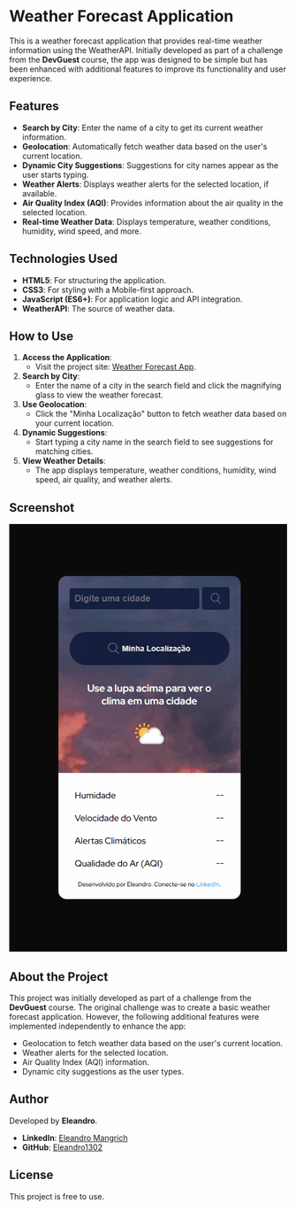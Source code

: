 # Weather Forecast Application

This is a weather forecast application that provides real-time weather information using the WeatherAPI. Initially developed as part of a challenge from the **DevGuest** course, the app was designed to be simple but has been enhanced with additional features to improve its functionality and user experience.

## Features

- **Search by City**: Enter the name of a city to get its current weather information.
- **Geolocation**: Automatically fetch weather data based on the user's current location.
- **Dynamic City Suggestions**: Suggestions for city names appear as the user starts typing.
- **Weather Alerts**: Displays weather alerts for the selected location, if available.
- **Air Quality Index (AQI)**: Provides information about the air quality in the selected location.
- **Real-time Weather Data**: Displays temperature, weather conditions, humidity, wind speed, and more.

## Technologies Used

- **HTML5**: For structuring the application.
- **CSS3**: For styling with a Mobile-first approach.
- **JavaScript (ES6+)**: For application logic and API integration.
- **WeatherAPI**: The source of weather data.

## How to Use

1. **Access the Application**:
   - Visit the project site: [Weather Forecast App](https://eleandro1302.github.io/app-weather/).
2. **Search by City**:
   - Enter the name of a city in the search field and click the magnifying glass to view the weather forecast.
3. **Use Geolocation**:
   - Click the "Minha Localização" button to fetch weather data based on your current location.
4. **Dynamic Suggestions**:
   - Start typing a city name in the search field to see suggestions for matching cities.
5. **View Weather Details**:
   - The app displays temperature, weather conditions, humidity, wind speed, air quality, and weather alerts.

## Screenshot

![Screenshot](./src/imagens/screenshot.gif) 

## About the Project

This project was initially developed as part of a challenge from the **DevGuest** course. The original challenge was to create a basic weather forecast application. However, the following additional features were implemented independently to enhance the app:
- Geolocation to fetch weather data based on the user's current location.
- Weather alerts for the selected location.
- Air Quality Index (AQI) information.
- Dynamic city suggestions as the user types.

## Author

Developed by **Eleandro**.

- **LinkedIn**: [Eleandro Mangrich](https://www.linkedin.com/in/eleandro-mangrich)
- **GitHub**: [Eleandro1302](https://github.com/Eleandro1302)

## License

This project is free to use.

